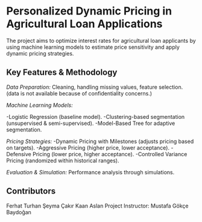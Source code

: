 # Personalized Dynamic Pricing in Agricultural Loan Applications

The project aims to optimize interest rates for agricultural loan applicants by using machine learning models to estimate price sensitivity and apply dynamic pricing strategies.

## Key Features & Methodology

*Data Preparation:* Cleaning, handling missing values, feature selection. (data is not available because of confidentiality concerns.)

*Machine Learning Models:*

-Logistic Regression (baseline model).
-Clustering-based segmentation (unsupervised & semi-supervised).
-Model-Based Tree for adaptive segmentation.

*Pricing Strategies:*
-Dynamic Pricing with Milestones (adjusts pricing based on targets).
-Aggressive Pricing (higher price, lower acceptance).
-Defensive Pricing (lower price, higher acceptance).
-Controlled Variance Pricing (randomized within historical ranges).

*Evaluation & Simulation:* Performance analysis through simulations.


## Contributors
Ferhat Turhan
Şeyma Çakır
Kaan Aslan
Project Instructor: Mustafa Gökçe Baydoğan
